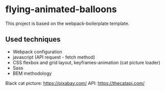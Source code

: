 # flying-animated-balloons

This project is based on the webpack-boilerplate template. 

## Used techniques

* Webpack configuration
* javascript (API request - fetch method)
* CSS flexbox and grid layout, keyframes-animation (cat picture loader)
* Sass
* BEM methodology

Black cat picture: https://pixabay.com/
API: https://thecatapi.com/
